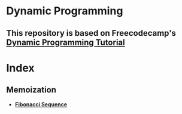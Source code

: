 # **Dynamic Programming**

## This repository is based on Freecodecamp's [**Dynamic Programming Tutorial**](https://youtu.be/oBt53YbR9Kk)


# **Index**
## **Memoization**
- **[Fibonacci Sequence](https://github.com/mzs21/dynamic-programming/tree/main/src/Memoization/Fibonacci)**